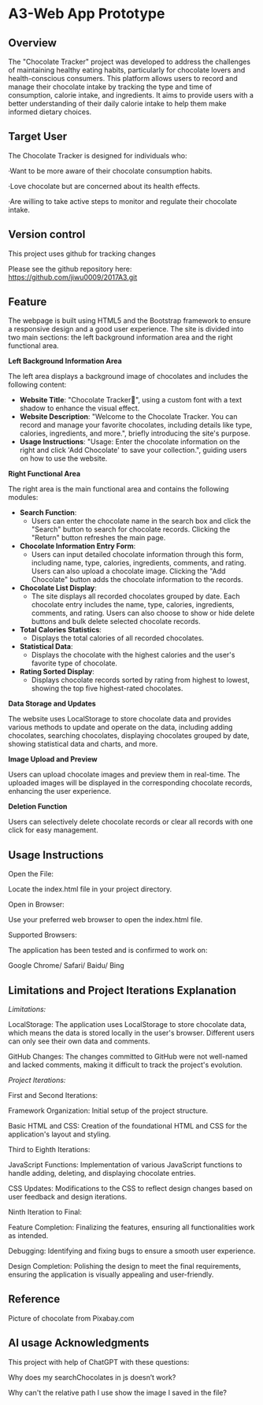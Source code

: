 # **A3-Web App Prototype**

## Overview

The "Chocolate Tracker" project was developed to address the challenges of maintaining healthy eating habits, particularly for chocolate lovers and health-conscious consumers. This platform allows users to record and manage their chocolate intake by tracking the type and time of consumption, calorie intake, and ingredients. It aims to provide users with a better understanding of their daily calorie intake to help them make informed dietary choices.

## Target User

The Chocolate Tracker is designed for individuals who:

·Want to be more aware of their chocolate consumption habits.

·Love chocolate but are concerned about its health effects.

·Are willing to take active steps to monitor and regulate their chocolate intake.

## Version control

This project uses github for tracking changes

Please see the github repository here: <https://github.com/jiwu0009/2017A3.git>

## Feature

The webpage is built using HTML5 and the Bootstrap framework to ensure a responsive design and a good user experience. The site is divided into two main sections: the left background information area and the right functional area.

**Left Background Information Area**

The left area displays a background image of chocolates and includes the following content:

- **Website Title**: "Chocolate Tracker🍫", using a custom font with a text shadow to enhance the visual effect.
- **Website Description**: "Welcome to the Chocolate Tracker. You can record and manage your favorite chocolates, including details like type, calories, ingredients, and more.", briefly introducing the site's purpose.
- **Usage Instructions**: "Usage: Enter the chocolate information on the right and click 'Add Chocolate' to save your collection.", guiding users on how to use the website.

**Right Functional Area**

The right area is the main functional area and contains the following modules:

- **Search Function**:
  - Users can enter the chocolate name in the search box and click the "Search" button to search for chocolate records. Clicking the "Return" button refreshes the main page.
- **Chocolate Information Entry Form**:
  - Users can input detailed chocolate information through this form, including name, type, calories, ingredients, comments, and rating. Users can also upload a chocolate image. Clicking the "Add Chocolate" button adds the chocolate information to the records.
- **Chocolate List Display**:
  - The site displays all recorded chocolates grouped by date. Each chocolate entry includes the name, type, calories, ingredients, comments, and rating. Users can also choose to show or hide delete buttons and bulk delete selected chocolate records.
- **Total Calories Statistics**:
  - Displays the total calories of all recorded chocolates.
- **Statistical Data**:
  - Displays the chocolate with the highest calories and the user's favorite type of chocolate.
- **Rating Sorted Display**:
  - Displays chocolate records sorted by rating from highest to lowest, showing the top five highest-rated chocolates.

**Data Storage and Updates**

The website uses LocalStorage to store chocolate data and provides various methods to update and operate on the data, including adding chocolates, searching chocolates, displaying chocolates grouped by date, showing statistical data and charts, and more.

**Image Upload and Preview**

Users can upload chocolate images and preview them in real-time. The uploaded images will be displayed in the corresponding chocolate records, enhancing the user experience.

**Deletion Function**

Users can selectively delete chocolate records or clear all records with one click for easy management.

## Usage Instructions

Open the File:

Locate the index.html file in your project directory.

Open in Browser:

Use your preferred web browser to open the index.html file.

Supported Browsers:

The application has been tested and is confirmed to work on:

Google Chrome/ Safari/ Baidu/ Bing

## Limitations and Project Iterations Explanation

*Limitations:*

LocalStorage: The application uses LocalStorage to store chocolate data, which means the data is stored locally in the user's browser. Different users can only see their own data and comments.

GitHub Changes: The changes committed to GitHub were not well-named and lacked comments, making it difficult to track the project's evolution.

*Project Iterations:*

First and Second Iterations:

Framework Organization: Initial setup of the project structure.

Basic HTML and CSS: Creation of the foundational HTML and CSS for the application's layout and styling.

Third to Eighth Iterations:

JavaScript Functions: Implementation of various JavaScript functions to handle adding, deleting, and displaying chocolate entries.

CSS Updates: Modifications to the CSS to reflect design changes based on user feedback and design iterations.

Ninth Iteration to Final:

Feature Completion: Finalizing the features, ensuring all functionalities work as intended.

Debugging: Identifying and fixing bugs to ensure a smooth user experience.

Design Completion: Polishing the design to meet the final requirements, ensuring the application is visually appealing and user-friendly.

## Reference

Picture of chocolate from Pixabay.com

## Al usage Acknowledgments

This project with help of ChatGPT with these questions:

Why does my searchChocolates in js doesn’t work?

Why can't the relative path I use show the image I saved in the file?